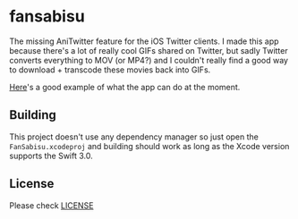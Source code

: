 # fansabisu

The missing AniTwitter feature for the iOS Twitter clients. I made this app because there's a lot of really cool GIFs shared on Twitter, but sadly Twitter converts everything to MOV (or MP4?) and I couldn't really find a good way to download + transcode these movies back into GIFs.

[Here](https://twitter.com/Ruenzuo/status/789928660291682305/video/1)'s a good example of what the app can do at the moment.

## Building

This project doesn't use any dependency manager so just open the `FanSabisu.xcodeproj` and building should work as long as the Xcode version supports the Swift 3.0.

## License

Please check [LICENSE](LICENSE)
